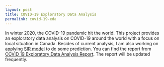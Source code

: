 ```yaml
---
layout: post
title: COVID-19 Exploratory Data Analysis
permalink: covid-19-eda
---
```


In winter 2020, the COVID-19 pandemic hit the world. This project provides an exploratory data analysis on COVID-19 around the world with a focus on local situation in Canada. Besides of current analysis, I am also working on applying [SIR model](https://en.wikipedia.org/wiki/Compartmental_models_in_epidemiology) to do some prediction. You can find the report from [COVID 19 Exploratory Data Analysis Report](../projects/COVID-19-EDA/COVID-19-EDA.html). The report will be updated frequently.
